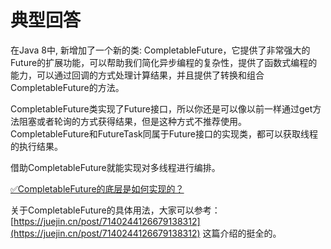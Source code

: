 # 典型回答


在Java 8中, 新增加了一个新的类: CompletableFuture，它提供了非常强大的Future的扩展功能，可以帮助我们简化异步编程的复杂性，提供了函数式编程的能力，可以通过回调的方式处理计算结果，并且提供了转换和组合CompletableFuture的方法。 



CompletableFuture类实现了Future接口，所以你还是可以像以前一样通过get方法阻塞或者轮询的方式获得结果，但是这种方式不推荐使用。 CompletableFuture和FutureTask同属于Future接口的实现类，都可以获取线程的执行结果。



借助CompletableFuture就能实现对多线程进行编排。



[✅CompletableFuture的底层是如何实现的？](https://www.yuque.com/hollis666/qyhor6/qgrygdsu04a6vfzw)



关于CompletableFuture的具体用法，大家可以参考：[https://juejin.cn/post/7140244126679138312](https://juejin.cn/post/7140244126679138312)  这篇介绍的挺全的。

